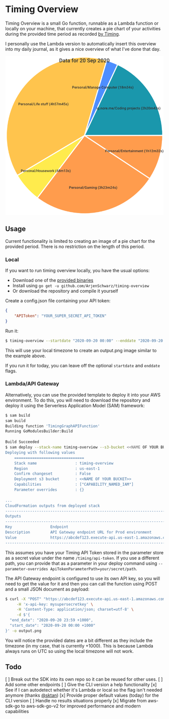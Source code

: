 # Timing Overview

Timing Overview is a small Go function, runnable as a Lambda function or locally on your machine, that currently creates a pie chart of your activities during the provided time period as recorded [by Timing](https://timingapp.com).

I personally use the Lambda version to automatically insert this overview into my daily journal, as it gives a nice overview of what I've done that day.

!["Obviously not all days are very productive"](docs/timing-example.png)

## Usage

Current functionality is limited to creating an image of a pie chart for the provided period. There is no restriction on the length of this period.

### Local

If you want to run timing overview locally, you have the usual options:

* Download one of the [provided binaries](https://github.com/ArjenSchwarz/timing-overview/releases)
* Install using `go get -u github.com/ArjenSchwarz/timing-overview`
* Or download the repository and compile it yourself

Create a config.json file containing your API token:

```json
{
    "APIToken": "YOUR_SUPER_SECRET_API_TOKEN"
}
```

Run it:

```bash
$ timing-overview --startdate "2020-09-20 00:00" --enddate "2020-09-20 23:59"
```

This will use your local timezone to create an output.png image similar to the example above.

If you run it for today, you can leave off the optional `startdate` and `enddate` flags.

### Lambda/API Gateway

Alternatively, you can use the provided template to deploy it into your AWS environment. To do this, you will need to download the repository and deploy it using the Serverless Application Model (SAM) framework:

```bash
$ sam build
sam build
Building function 'TimingGraphAPIFunction'
Running GoModulesBuilder:Build

Build Succeeded
$ sam deploy --stack-name timing-overview --s3-bucket <<NAME OF YOUR BUCKET>> --capabilities CAPABILITY_NAMED_IAM
Deploying with following values
    ===============================
    Stack name                 : timing-overview
    Region                     : us-east-1
    Confirm changeset          : False
    Deployment s3 bucket       : <<NAME OF YOUR BUCKET>>
    Capabilities               : ["CAPABILITY_NAMED_IAM"]
    Parameter overrides        : {}

...
CloudFormation outputs from deployed stack
-------------------------------------------------------------------------------------------------------------------
Outputs
-------------------------------------------------------------------------------------------------------------------
Key                 Endpoint
Description         API Gateway endpoint URL for Prod environment
Value               https://abcdef123.execute-api.us-east-1.amazonaws.com/Prod/graph
-------------------------------------------------------------------------------------------------------------------
```

This assumes you have your Timing API Token stored in the parameter store as a secret value under the name `/timing/api-token`. If you use a different path, you can provide that as a parameter in your deploy command using `--parameter-overrides ApiTokenParameterPath=your/secret/path`.

The API Gateway endpoint is configured to use its own API key, so you will need to get the value for it and then you can call the function using POST and a small JSON document as payload:

```bash
$ curl -X "POST" "https://abcdef123.execute-api.us-east-1.amazonaws.com/Prod/graph" \
     -H 'x-api-key: mysupersecretkey' \
     -H 'Content-Type: application/json; charset=utf-8' \
     -d $'{
  "end_date": "2020-09-20 23:59 +1000",
  "start_date": "2020-09-20 00:00 +1000"
}' -o output.png
```

You will notice the provided dates are a bit different as they include the timezone (in my case, that is currently +1000). This is because Lambda always runs on UTC so using the local timezone will not work.

## Todo

[ ] Break out the SDK into its own repo so it can be reused for other uses.
[ ] Add some other endpoints
[ ] Give the CLI version a help functionality
[x] See if I can autodetect whether it's Lambda or local so the flag isn't needed anymore (thanks [@sktan](https://github.com/sktan))
[x] Provide proper default values (today) for the CLI version
[ ] Handle no results situations properly
[x] Migrate from aws-sdk-go to aws-sdk-go-v2 for improved performance and modern capabilities
